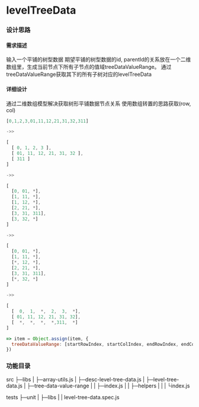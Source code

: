 # levelTreeData

### 设计思路

#### 需求描述

输入一个平铺的树型数据
期望平铺的树型数据的id, parentId的关系放在一个二维数组里，生成当前节点下所有子节点的值域treeDataValueRange。
通过treeDataValueRange获取其下的所有子树对应的levelTreeData

#### 详细设计

通过二维数组模型解决获取树形平铺数据节点关系
使用数组转置的思路获取(row, col)

```js
[0,1,2,3,01,11,12,21,31,32,311]

->>

[
  [ 0, 1, 2, 3 ],
  [ 01, 11, 12, 21, 31, 32 ],
  [ 311 ]
]

->>

[
  [0, 01, *],
  [1, 11, *],
  [1, 12, *],
  [2, 21, *],
  [3, 31, 311],
  [3, 32, *]
]

->>

[
  [0, 01, *],
  [1, 11, *],
  [*, 12, *],
  [2, 21, *],
  [3, 31, 311],
  [*, 32, *]
]

->>

[
  [  0,  1,  *,  2,  3,  *],
  [ 01, 11, 12, 21, 31, 32],
  [  *,  *,  *,  *,311,  *]
] 

=> item = Object.assign(item, {
  treeDataValueRange: [startRowIndex, startColIndex, endRowIndex, endColIndex]
})
```

### 功能目录

src
├─libs
|  ├─array-utils.js
|  ├─desc-level-tree-data.js
|  ├─level-tree-data.js
|  ├─tree-data-value-range
|  | ├─index.js
|  | ├─helpers
|  | |    └index.js

tests
├─unit
|  ├─libs
|  |  level-tree-data.spec.js